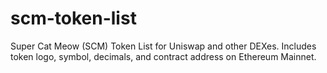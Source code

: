 # scm-token-list
Super Cat Meow (SCM) Token List for Uniswap and other DEXes. Includes token logo, symbol, decimals, and contract address on Ethereum Mainnet.
